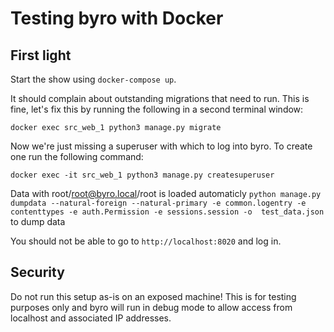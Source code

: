 # Testing byro with Docker

## First light
Start the show using `docker-compose up`.

It should complain about outstanding migrations that need to run.
This is fine, let's fix this by running the following in a second terminal window:

`docker exec src_web_1 python3 manage.py migrate`

Now we're just missing a superuser with which to log into byro.
To create one run the following command:

`docker exec -it src_web_1 python3 manage.py createsuperuser`

Data with root/root@byro.local/root is loaded automaticly
`python manage.py dumpdata --natural-foreign --natural-primary -e common.logentry -e contenttypes -e auth.Permission -e sessions.session -o  test_data.json` to dump data

You should not be able to go to `http://localhost:8020` and log in.

## Security
Do not run this setup as-is on an exposed machine!
This is for testing purposes only and byro will run in debug mode to allow access from localhost and associated IP addresses.
